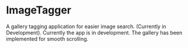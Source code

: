 # ImageTagger
A gallery tagging application for easier image search. (Currently in Development). 
Currently the app is in development. The gallery has been implemented for smooth scrolling.
